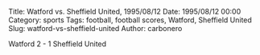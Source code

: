 Title: Watford vs. Sheffield United, 1995/08/12
Date: 1995/08/12 00:00
Category: sports
Tags: football, football scores, Watford, Sheffield United
Slug: watford-vs-sheffield-united
Author: carbonero


Watford 2 - 1 Sheffield United
